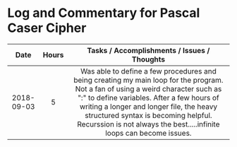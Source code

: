 # Log and Commentary for Pascal Caser Cipher

|    Date    | Hours |         Tasks / Accomplishments / Issues / Thoughts          |
| :--------: | :---: | :----------------------------------------------------------: |
| 2018-09-03 |   5   | Was able to define a few procedures and being creating my main loop for the program. Not a fan of using a weird character such as ":" to define variables. After a few hours of writing a longer and longer file, the heavy structured syntax is becoming helpful. Recurssion is not always the best.....infinite loops can become issues.|

